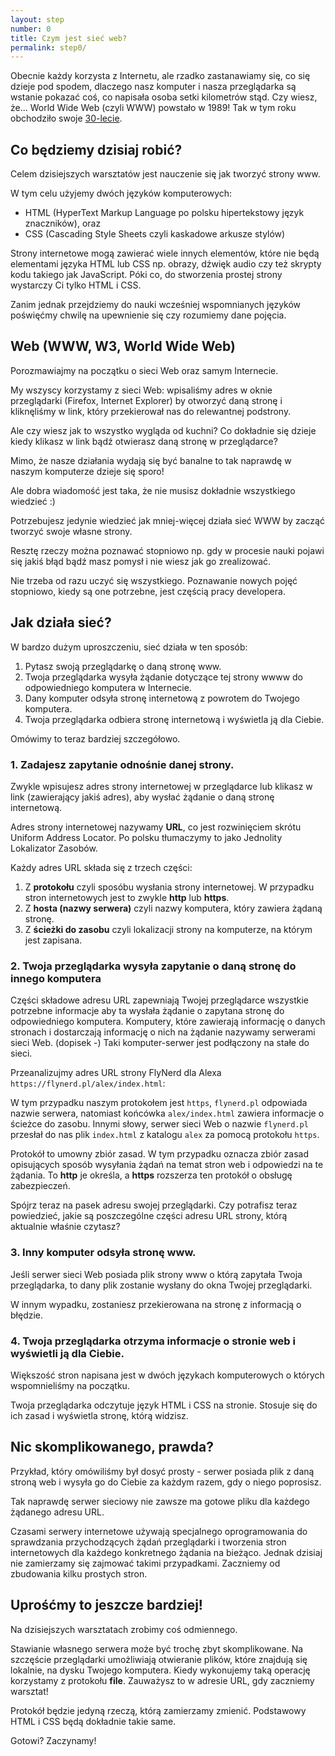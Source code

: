 ```yaml
---
layout: step
number: 0
title: Czym jest sieć web?
permalink: step0/
---
```


Obecnie każdy korzysta z Internetu, ale rzadko zastanawiamy się, co się dzieje pod spodem, dlaczego nasz komputer i nasza przeglądarka są wstanie pokazać coś, co napisała osoba setki kilometrów stąd. Czy wiesz, że... World Wide Web (czyli WWW) powstało w 1989! Tak w tym roku obchodziło swoje [30-lecie](https://www.flynerd.pl/2019/03/krotka-historia-30-urodziny-sieci-www.html).

## Co będziemy dzisiaj robić?

Celem dzisiejszych warsztatów jest nauczenie się jak tworzyć strony www.
 
W tym celu użyjemy dwóch języków komputerowych:

- HTML (HyperText Markup Language po polsku hipertekstowy język znaczników), oraz
- CSS (Cascading Style Sheets czyli kaskadowe arkusze stylów)

Strony internetowe mogą zawierać wiele innych elementów, które nie będą elementami języka HTML lub CSS np. obrazy, dźwięk audio czy też skrypty kodu takiego jak JavaScript. Póki co, do stworzenia prostej strony wystarczy Ci tylko HTML i CSS.

Zanim jednak przejdziemy do nauki wcześniej wspomnianych języków poświęćmy chwilę na upewnienie się czy rozumiemy dane pojęcia.

## Web (WWW, W3, World Wide Web)

Porozmawiajmy na początku o sieci Web oraz samym Internecie.

My wszyscy korzystamy z sieci Web:
wpisaliśmy adres w oknie przeglądarki (Firefox, Internet Explorer) by otworzyć daną stronę i kliknęliśmy w link, który przekierował nas do relewantnej podstrony.

Ale czy wiesz jak to wszystko wygląda od kuchni? Co dokładnie się dzieje kiedy klikasz w link bądź otwierasz daną stronę w przeglądarce?

Mimo, że nasze działania wydają się być banalne to tak naprawdę w naszym komputerze dzieje się sporo!

Ale dobra wiadomość jest taka, że nie musisz dokładnie wszystkiego wiedzieć :)

Potrzebujesz jedynie wiedzieć jak mniej-więcej działa sieć WWW by zacząć tworzyć swoje własne strony.

Resztę rzeczy można poznawać stopniowo np. gdy w procesie nauki pojawi się jakiś błąd bądź masz pomysł i nie wiesz jak go zrealizować.

Nie trzeba od razu uczyć się wszystkiego. Poznawanie nowych pojęć stopniowo, kiedy są one potrzebne, jest częścią pracy developera.

## Jak działa sieć?

W bardzo dużym uproszczeniu, sieć działa w ten sposób:

1. Pytasz swoją przeglądarkę o daną stronę www.
2. Twoja przeglądarka wysyła żądanie dotyczące tej strony wwww do odpowiedniego komputera w Internecie.
3. Dany komputer odsyła stronę internetową z powrotem do Twojego komputera.
4. Twoja przeglądarka odbiera stronę internetową i wyświetla ją dla Ciebie.

Omówimy to teraz bardziej szczegółowo.

### 1. Zadajesz zapytanie odnośnie danej strony.

Zwykle wpisujesz adres strony internetowej w przeglądarce lub klikasz w link (zawierający jakiś adres), aby wysłać żądanie o daną stronę internetową.

Adres strony internetowej nazywamy **URL**, co jest rozwinięciem skrótu Uniform Address Locator. Po polsku tłumaczymy to jako Jednolity Lokalizator Zasobów.

Każdy adres URL składa się z trzech części:

1. Z **protokołu** czyli sposóbu wysłania strony internetowej. W przypadku stron internetowych jest to zwykle **http** lub **https**.
2. Z **hosta (nazwy serwera)** czyli nazwy komputera, który zawiera żądaną stronę.
3. Z **ścieżki do zasobu** czyli lokalizacji strony na komputerze, na którym jest zapisana.

### 2. Twoja przeglądarka wysyła zapytanie o daną stronę do innego komputera

Części składowe adresu URL zapewniają Twojej przeglądarce wszystkie potrzebne informacje aby ta wysłała żądanie o zapytana stronę do odpowiedniego komputera. Komputery, które zawierają informację o danych stronach i dostarczają informację o nich na żądanie nazywamy serwerami sieci Web. (dopisek -) Taki komputer-serwer jest podłączony na stałe do sieci.

Przeanalizujmy adres URL strony FlyNerd dla Alexa `https://flynerd.pl/alex/index.html`:

W tym przypadku naszym protokołem jest `https`, `flynerd.pl` odpowiada nazwie serwera, natomiast końcówka `alex/index.html` zawiera informacje o ścieżce do zasobu. Innymi słowy, serwer sieci Web o nazwie `flynerd.pl` przesłał do nas plik `index.html` z katalogu `alex` za pomocą protokołu `https`.

Protokół to umowny zbiór zasad. W tym przypadku oznacza zbiór zasad opisujących sposób wysyłania żądań na temat stron web i odpowiedzi na te żądania. To **http** je określa, a **https** rozszerza ten protokół o obsługę zabezpieczeń.

Spójrz teraz na pasek adresu swojej przeglądarki.
Czy potrafisz teraz powiedzieć, jakie są poszczególne części adresu URL strony, którą aktualnie właśnie czytasz?

### 3. Inny komputer odsyła stronę www.

Jeśli serwer sieci Web posiada plik strony www o którą zapytała Twoja przeglądarka, to dany plik zostanie wysłany do okna Twojej przeglądarki.

W innym wypadku, zostaniesz przekierowana na stronę z informacją o błędzie. 

### 4. Twoja przeglądarka otrzyma informacje o stronie web i wyświetli ją dla Ciebie.

Większość stron napisana jest w dwóch językach komputerowych o których wspomnieliśmy na początku.

Twoja przeglądarka odczytuje język HTML i CSS na stronie. Stosuje się do ich zasad i wyświetla stronę, którą widzisz.

## Nic skomplikowanego, prawda?

Przykład, który omówiliśmy był dosyć prosty - serwer posiada plik z daną stroną web i wysyła go do Ciebie za każdym razem, gdy o niego poprosisz.

Tak naprawdę serwer sieciowy nie zawsze ma gotowe pliku dla każdego żądanego adresu URL.

Czasami serwery internetowe używają specjalnego oprogramowania do sprawdzania przychodzących żądań przeglądarki i tworzenia stron internetowych dla każdego konkretnego żądania na bieżąco. Jednak dzisiaj nie zamierzamy się zajmować takimi przypadkami. Zaczniemy od zbudowania kilku prostych stron.

<!-- To może brzmieć skomplikowanie i fantazyjnie ale w rzeczywistości sposób działania jest najczęściej podobny do [mail-merge](https://en.wikipedia.org/wiki/Mail_merge) ;) -->

## Uprośćmy to jeszcze bardziej!

Na dzisiejszych warsztatach zrobimy coś odmiennego.

Stawianie własnego serwera może być trochę zbyt skomplikowane. Na szczęście przeglądarki umożliwiają otwieranie plików, które znajdują się lokalnie, na dysku Twojego komputera. Kiedy wykonujemy taką operację korzystamy z protokołu **file**. Zauważysz to w adresie URL, gdy zaczniemy warsztat!

Protokół będzie jedyną rzeczą, którą zamierzamy zmienić.
Podstawowy HTML i CSS będą dokładnie takie same.

Gotowi? Zaczynamy!

